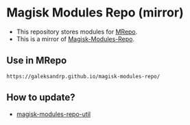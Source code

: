 # Magisk Modules Repo (mirror)
- This repository stores modules for [MRepo](https://github.com/MRepoApp/MRepo).
- This is a mirror of [Magisk-Modules-Repo](https://github.com/Magisk-Modules-Repo).

## Use in MRepo
```
https://galeksandrp.github.io/magisk-modules-repo/
```

## How to update?
- [magisk-modules-repo-util](https://github.com/MRepoApp/magisk-modules-repo-util.git)

